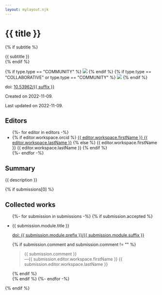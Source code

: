 ```yaml
---
layout: mylayout.njk
---
```

# {{ title }}
{% if subtitle %}
<div role="doc-subtitle">{{ subtitle }}</div>
{% endif %}
    
{% if type.type == "COMMUNITY" %}
<img class="header-image" src="header.jpg" />
{% endif %}
{% if type.type == "COLLABORATIVE" or type.type == "COMMUNITY" %}
<img class="icon-image" src="icon.svg" />
{% endif %}

doi: <a href="https://doi.org/10.53962/{{ suffix }}">10.53962/{{ suffix }}</a>

Created on 2022-11-09.

Last updated on  2022-11-09.

## Editors

<ul>
{%- for editor in editors -%}
<li>
{% if editor.workspace.orcid %}
<a href="https://orcid.org/{{ editor.workspace.orcid }}">{{ editor.workspace.firstName }} {{ editor.workspace.lastName }}</a>
{% else %}
{{ editor.workspace.firstName }} {{ editor.workspace.lastName }}
{% endif %}
</li>
{%- endfor -%}
</ul>

## Summary

{{ description }}

{% if submissions[0] %}
## Collected works
<ul>
{%- for submission in submissions -%}
{% if submission.accepted %} 
<li>
<p>{{ submission.module.title }}</p>
<p><a href="https://doi.org/{{ submission.module.prefix }}/{{ submission.module.suffix }}">doi: {{ submission.module.prefix }}/{{ submission.module.suffix }}</a></p>
{% if submission.comment and submission.comment != "" %}
<blockquote>{{ submission.comment }}
<div class="quote-footer">—{{ submission.editor.workspace.firstName }} {{ submission.editor.workspace.lastName }}</cite></div class="quote-footer"></blockquote>
{% endif %}
</li>
{% endif %}
{%- endfor -%}
</ul>
{% endif %}
